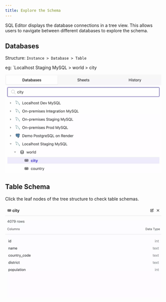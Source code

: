 ```yaml
---
title: Explore the Schema
---
```


SQL Editor displays the database connections in a tree view. This allows users to navigate between different databases to explore the schema.

## Databases

Structure: `Instance > Database > Table`

eg: `Localhost Staging MySQL > world > city

![Databases](/static/docs/sql-editor-database-search.webp)

## Table Schema

Click the leaf nodes of the tree structure to check table schemas.

![Table Schema](/static/docs/sql-editor-database-table-schema.webp)
